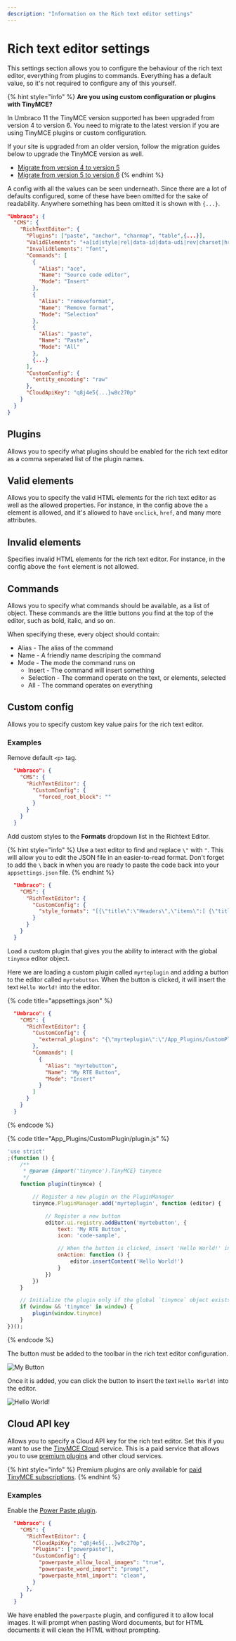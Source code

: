 ```yaml
---
description: "Information on the Rich text editor settings"
---
```


# Rich text editor settings

This settings section allows you to configure the behaviour of the rich text editor, everything from plugins to commands. Everything has a default value, so it's not required to configure any of this yourself.

{% hint style="info" %}
**Are you using custom configuration or plugins with TinyMCE?**

In Umbraco 11 the TinyMCE version supported has been upgraded from version 4 to version 6. You need to migrate to the latest version if you are using TinyMCE plugins or custom configuration.

If your site is upgraded from an older version, follow the migration guides below to upgrade the TinyMCE version as well.

* [Migrate from version 4 to version 5](https://www.tiny.cloud/docs/migration-from-4x/)
* [Migrate from version 5 to version 6](https://www.tiny.cloud/docs/tinymce/6/migration-from-5x/)
{% endhint %}

A config with all the values can be seen underneath. Since there are a lot of defaults configured, some of these have been omitted for the sake of readability. Anywhere something has been omitted it is shown with `{...}`.

```json
"Umbraco": {
  "CMS": {
    "RichTextEditor": {
      "Plugins": ["paste", "anchor", "charmap", "table",{...}],
      "ValidElements": "+a[id|style|rel|data-id|data-udi|rev|charset|hreflang|dir|lang|tabindex|accesskey|type|name|href|target|title|class|onfocus|onblur|onclick|ondblclick|onmousedown|onmouseup|onmouseover|onmousemove|onmouseout|onkeypress|onkeydown|onkeyup],-strong/-b[class|style],-em/-i[class|style],-strike[class|style],-u[class|style],#p[id|style|dir|class|align]{...}]",
      "InvalidElements": "font",
      "Commands": [
        {
          "Alias": "ace",
          "Name": "Source code editor",
          "Mode": "Insert"
        },
        {
          "Alias": "removeformat",
          "Name": "Remove format",
          "Mode": "Selection"
        },
        {
          "Alias": "paste",
          "Name": "Paste",
          "Mode": "All"
        },
        {...}
      ],
      "CustomConfig": {
        "entity_encoding": "raw"
      },
      "CloudApiKey": "q8j4e5{...}w8c270p"
    }
  }
}
```

## Plugins

Allows you to specify what plugins should be enabled for the rich text editor as a comma seperated list of the plugin names.

## Valid elements

Allows you to specify the valid HTML elements for the rich text editor as well as the allowed properties. For instance, in the config above the `a` element is allowed, and it's allowed to have `onclick`, `href`, and many more attributes.

## Invalid elements

Specifies invalid HTML elements for the rich text editor. For instance, in the config above the `font` element is not allowed.

## Commands

Allows you to specify what commands should be available, as a list of object. These commands are the little buttons you find at the top of the editor, such as bold, italic, and so on.

When specifying these, every object should contain:

* Alias - The alias of the command
* Name - A friendly name descriping the command
* Mode - The mode the command runs on
  * Insert - The command will insert something
  * Selection - The command operate on the text, or elements, selected
  * All - The command operates on everything

## Custom config

Allows you to specify custom key value pairs for the rich text editor.

### Examples

Remove default ```<p>``` tag.

```json
  "Umbraco": {
    "CMS": {
      "RichTextEditor": {
        "CustomConfig": {
          "forced_root_block": ""
        }
      }
    }
  }
```

Add custom styles to the **Formats** dropdown list in the Richtext Editor.

{% hint style="info" %}
Use a text editor to find and replace `\"` with `"`. This will allow you to edit the JSON file in an easier-to-read format. Don't forget to add the `\` back in when you are ready to paste the code back into your `appsettings.json` file.
{% endhint %}

```json
  "Umbraco": {
    "CMS": {
      "RichTextEditor": {
        "CustomConfig": {
          "style_formats": "[{\"title\":\"Headers\",\"items\":[ {\"title\":\"Heading 1\",\"block\":\"h1\"}, {\"title\":\"Heading 2\",\"block\":\"h2\"}, {\"title\":\"Heading 3\",\"block\":\"h3\"}, {\"title\":\"Heading 4\",\"block\":\"h4\"}, {\"title\":\"Heading 5\",\"block\":\"h5\"} ]}]"
        }
      }
    }
  }
```

Load a custom plugin that gives you the ability to interact with the global `tinymce` editor object.

Here we are loading a custom plugin called `myrteplugin` and adding a button to the editor called `myrtebutton`. When the button is clicked, it will insert the text `Hello World!` into the editor.

{% code title="appsettings.json" %}
```json
  "Umbraco": {
    "CMS": {
      "RichTextEditor": {
        "CustomConfig": {
          "external_plugins": "{\"myrteplugin\":\"/App_Plugins/CustomPlugin/plugin.js\"}"
        },
        "Commands": [
          {
            "Alias": "myrtebutton",
            "Name": "My RTE Button",
            "Mode": "Insert"
          }
        ]
      }
    }
  }
```
{% endcode %}

{% code title="App_Plugins/CustomPlugin/plugin.js" %}
```js
'use strict'
;(function () {
    /**
     * @param {import('tinymce').TinyMCE} tinymce
     */
    function plugin(tinymce) {

        // Register a new plugin on the PluginManager
        tinymce.PluginManager.add('myrteplugin', function (editor) {

            // Register a new button
            editor.ui.registry.addButton('myrtebutton', {
                text: 'My RTE Button',
                icon: 'code-sample',

                // When the button is clicked, insert 'Hello World!' into the editor
                onAction: function () {
                    editor.insertContent('Hello World!')
                }
            })
        })
    }

    // Initialize the plugin only if the global `tinymce` object exists
    if (window && 'tinymce' in window) {
        plugin(window.tinymce)
    }
})();
```
{% endcode %}

The button must be added to the toolbar in the rich text editor configuration.

![My Button](./images/my-rte-button.jpg)

Once it is added, you can click the button to insert the text `Hello World!` into the editor.

![Hello World!](./images/my-rte-button-editor.jpg)

## Cloud API key

Allows you to specify a Cloud API key for the rich text editor. Set this if you want to use the [TinyMCE Cloud](https://www.tiny.cloud/) service. This is a paid service that allows you to use [premium plugins](https://www.tiny.cloud/docs/tinymce/6/plugins/#premium-plugins) and other cloud services.

{% hint style="info" %}
Premium plugins are only available for [paid TinyMCE subscriptions](https://www.tiny.cloud/pricing/).
{% endhint %}

### Examples

Enable the [Power Paste plugin](https://www.tiny.cloud/docs/tinymce/6/introduction-to-powerpaste/).

```json
  "Umbraco": {
    "CMS": {
      "RichTextEditor": {
        "CloudApiKey": "q8j4e5{...}w8c270p",
        "Plugins": ["powerpaste"],
        "CustomConfig": {
          "powerpaste_allow_local_images": "true",
          "powerpaste_word_import": "prompt",
          "powerpaste_html_import": "clean",
        }
      },
    }
  }
```

We have enabled the `powerpaste` plugin, and configured it to allow local images. It will prompt when pasting Word documents, but for HTML documents it will clean the HTML without prompting.
